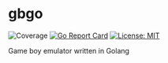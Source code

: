 # gbgo 
![Coverage](https://img.shields.io/badge/Coverage-0.0%25-red)
[![Go Report Card](https://goreportcard.com/badge/github.com/elmarsan/gbgo)](https://goreportcard.com/report/github.com/elmarsan/gbgo) 
[![License: MIT](https://img.shields.io/badge/License-MIT-yellow.svg)](https://opensource.org/licenses/MIT)

Game boy emulator written in Golang

